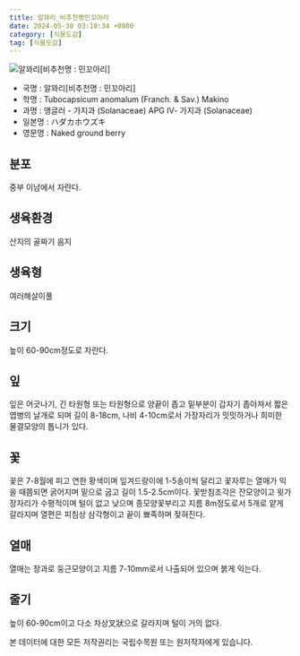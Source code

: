 ```yaml
---
title: 알꽈리_비추천명민꼬아리
date: 2024-05-30 03:19:34 +0800
category: [식물도감]
tag: [식물도감]
---
```




![알꽈리[비추천명 : 민꼬아리]](/fileUpload/plants/basic/Solanaceae/Tubocapsicum/7861/5_th2.JPG)
- 국명 : 알꽈리[비추천명 : 민꼬아리]
- 학명 : Tubocapsicum anomalum (Franch. & Sav.) Makino
- 과명 : 앵글러 - 가지과 (Solanaceae) APG Ⅳ- 가지과 (Solanaceae)
- 일본명 : ハダカホウズキ
- 영문명 : Naked ground berry


## 분포
중부 이남에서 자란다.
## 생육환경
산지의 골짜기 음지
## 생육형
여러해살이풀
## 크기
높이 60-90cm정도로 자란다.
## 잎
잎은 어긋나기, 긴 타원형 또는 타원형으로 양끝이 좁고 밑부분이 갑자기 좁아져서 짧은 엽병의 날개로 되며 길이 8-18cm, 나비 4-10cm로서 가장자리가 밋밋하거나 희미한 물결모양의 톱니가 있다.
## 꽃
꽃은 7-8월에 피고 연한 황색이며 잎겨드랑이에 1-5송이씩 달리고 꽃자루는 열매가 익을 때쯤되면 굵어지며 밑으로 굽고 길이 1.5-2.5cm이다. 꽃받침조각은 잔모양이고 윗가장자리가 수평적이며 털이 없고 낮으며 종모양꽃부리고 지름 8m정도로서 5개로 얕게 갈라지며 열편은 피침상 삼각형이고 끝이 뾰족하며 젖혀진다.
## 열매
열매는 장과로 둥근모양이고 지름 7-10mm로서 나출되어 있으며 붉게 익는다.
## 줄기
높이 60-90cm이고 다소 차상叉狀으로 갈라지며 털이 거의 없다.






본 데이터에 대한 모든 저작권리는 국립수목원 또는 원저작자에게 있습니다.

